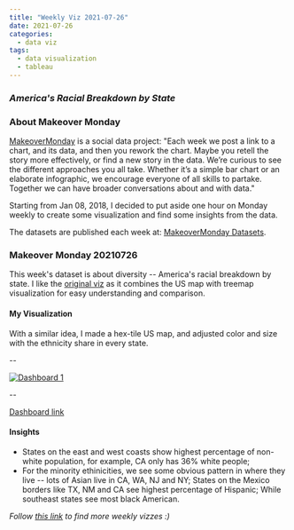 ```yaml
---
title: "Weekly Viz 2021-07-26"
date: 2021-07-26
categories:
  - data viz
tags:
  - data visualization
  - tableau
---
```


### *America's Racial Breakdown by State*


### About Makeover Monday

[MakeoverMonday](http://www.makeovermonday.co.uk/) is a social data project:
"Each week we post a link to a chart, and its data, and then you rework the chart.
Maybe you retell the story more effectively, or find a new story in the data.
We’re curious to see the different approaches you all take. Whether it’s a simple bar chart or an elaborate infographic, we encourage everyone of all skills to partake.
Together we can have broader conversations about and with data."

Starting from Jan 08, 2018, I decided to put aside one hour on Monday weekly to create some visualization and find some insights from the data.

The datasets are published each week at: [MakeoverMonday Datasets](http://www.makeovermonday.co.uk/data/).

### Makeover Monday 20210726

This week's dataset is about diversity -- America's racial breakdown by state. I like the [original viz](https://www.visualcapitalist.com/visualizing-u-s-population-by-race/) as it combines the US map with treemap visualization for easy understanding and comparison.  

#### My Visualization

With a similar idea, I made a hex-tile US map, and adjusted color and size with the ethnicity share in every state.  

--  
<div class='tableauPlaceholder' id='viz1627355124309' style='position: relative'>
  <noscript><a href='#'>
    <img alt='Dashboard 1 ' src='https:&#47;&#47;public.tableau.com&#47;static&#47;images&#47;Ma&#47;MakeOverMonday20210726AmericasRacialBreakdownbyState&#47;Dashboard1&#47;1_rss.png' style='border: none' />
    </a></noscript>
  <object class='tableauViz'  style='display:none;'>
    <param name='host_url' value='https%3A%2F%2Fpublic.tableau.com%2F' />
    <param name='embed_code_version' value='3' />
    <param name='site_root' value='' />
    <param name='name' value='MakeOverMonday20210726AmericasRacialBreakdownbyState&#47;Dashboard1' />
    <param name='tabs' value='no' />
    <param name='toolbar' value='yes' />
    <param name='static_image' value='https:&#47;&#47;public.tableau.com&#47;static&#47;images&#47;Ma&#47;MakeOverMonday20210726AmericasRacialBreakdownbyState&#47;Dashboard1&#47;1.png' />
    <param name='animate_transition' value='yes' />
    <param name='display_static_image' value='yes' />
    <param name='display_spinner' value='yes' />
    <param name='display_overlay' value='yes' />
    <param name='display_count' value='yes' />
    <param name='language' value='en-US' />
    <param name='filter' value='publish=yes' />
  </object></div>          
  <script type='text/javascript'>  
  var divElement = document.getElementById('viz1627355124309');   
  var vizElement = divElement.getElementsByTagName('object')[0];       
  if ( divElement.offsetWidth > 800 ) { vizElement.style.width='800px';vizElement.style.height='627px';} else if ( divElement.offsetWidth > 500 ) { vizElement.style.width='800px';vizElement.style.height='627px';} else { vizElement.style.width='100%';vizElement.style.height='727px';}       
  var scriptElement = document.createElement('script');         
  scriptElement.src = 'https://public.tableau.com/javascripts/api/viz_v1.js';      
  vizElement.parentNode.insertBefore(scriptElement, vizElement);         
</script>
  
--  

[Dashboard link](https://public.tableau.com/views/MakeOverMonday20210726AmericasRacialBreakdownbyState/Dashboard1?:language=en-US&publish=yes&:display_count=n&:origin=viz_share_link)
  
#### Insights
* States on the east and west coasts show highest percentage of non-white population, for example, CA only has 36% white people;  
* For the minority ethinicities, we see some obvious pattern in where they live -- lots of Asian live in CA, WA, NJ and NY; States on the Mexico borders like TX, NM and CA see highest percentage of Hispanic; While southeast states see most black American.  


*Follow [this link](https://yudong-94.github.io/personal-website/project/WeeklyViz2021/) to find more weekly vizzes :)*